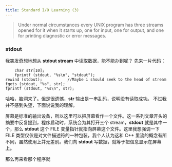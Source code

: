 ```yaml
---
title: Standard I/O Learning (3)
---
```


> Under normal circumstances every UNIX program has three streams opened for it when it starts up, one for input, one for output, and one for printing diagnostic or error messages.

### stdout

我突发奇想地想从 **stdout stream** 中读取数据，能不能办到呢？ 先来一片代码：

        char str[10];
        fprintf (stdout, "%s\n", "stdout");
	rewind (stdout);           //Maybe i should seek to the head of stream
	fgets (stdout, "%s", str);
	fprintf (stdout, "%s\n", str);
	
哈哈，脑洞来了。但是很遗憾，**str** 输出是一串乱码，说明没有读取成功。 不过我并不感到失望，下面说说我的理解。	

屏幕是标准的输出设备，所以这里可以把屏幕看作一个文件。这一系列文章开头的摘要中反复提到，程序启动时，系统会为其打开三个 stream，**stdout** 就是其中一个，那么 **stdout** 这个 FILE 变量指针就指向屏幕这个文件。这里我想强调一下 FILE  类型仅仅是对文件描述符的一种包装，我个人认为这和 C++ 里流的概念有所不同，虽然使用上并无差别。我们向 **stdout** 写数据，就等于把信息显示在屏幕上。

那么再来看那个程序就

